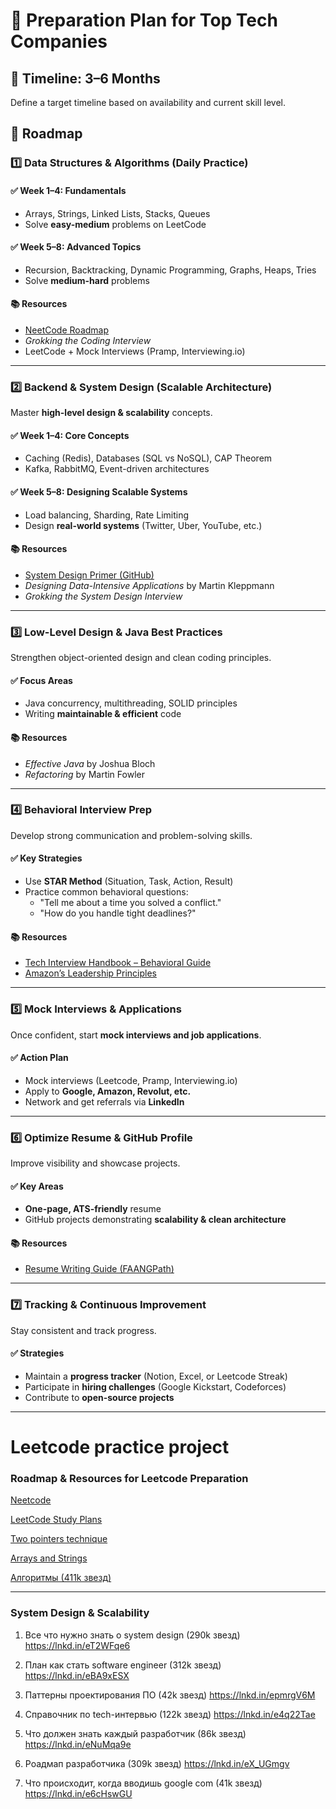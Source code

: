 # 🚀 Preparation Plan for Top Tech Companies

## 📅 Timeline: 3–6 Months

Define a target timeline based on availability and current skill level.

## 📌 Roadmap

### 1️⃣ Data Structures & Algorithms (Daily Practice)

#### ✅ Week 1–4: Fundamentals
- Arrays, Strings, Linked Lists, Stacks, Queues
- Solve **easy-medium** problems on LeetCode

#### ✅ Week 5–8: Advanced Topics
- Recursion, Backtracking, Dynamic Programming, Graphs, Heaps, Tries
- Solve **medium-hard** problems

#### 📚 Resources
- [NeetCode Roadmap](https://neetcode.io/)
- *Grokking the Coding Interview*
- LeetCode + Mock Interviews (Pramp, Interviewing.io)

---

### 2️⃣ Backend & System Design (Scalable Architecture)
Master **high-level design & scalability** concepts.

#### ✅ Week 1–4: Core Concepts
- Caching (Redis), Databases (SQL vs NoSQL), CAP Theorem
- Kafka, RabbitMQ, Event-driven architectures

#### ✅ Week 5–8: Designing Scalable Systems
- Load balancing, Sharding, Rate Limiting
- Design **real-world systems** (Twitter, Uber, YouTube, etc.)

#### 📚 Resources
- [System Design Primer (GitHub)](https://github.com/donnemartin/system-design-primer)
- *Designing Data-Intensive Applications* by Martin Kleppmann
- *Grokking the System Design Interview*

---

### 3️⃣ Low-Level Design & Java Best Practices
Strengthen object-oriented design and clean coding principles.

#### ✅ Focus Areas
- Java concurrency, multithreading, SOLID principles
- Writing **maintainable & efficient** code

#### 📚 Resources
- *Effective Java* by Joshua Bloch
- *Refactoring* by Martin Fowler

---

### 4️⃣ Behavioral Interview Prep
Develop strong communication and problem-solving skills.

#### ✅ Key Strategies
- Use **STAR Method** (Situation, Task, Action, Result)
- Practice common behavioral questions:
   - "Tell me about a time you solved a conflict."
   - "How do you handle tight deadlines?"

#### 📚 Resources
- [Tech Interview Handbook – Behavioral Guide](https://www.techinterviewhandbook.org/behavioral-interview/)
- [Amazon’s Leadership Principles](https://www.amazon.jobs/en/principles)

---

### 5️⃣ Mock Interviews & Applications
Once confident, start **mock interviews and job applications**.

#### ✅ Action Plan
- Mock interviews (Leetcode, Pramp, Interviewing.io)
- Apply to **Google, Amazon, Revolut, etc.**
- Network and get referrals via **LinkedIn**

---

### 6️⃣ Optimize Resume & GitHub Profile
Improve visibility and showcase projects.

#### ✅ Key Areas
- **One-page, ATS-friendly** resume
- GitHub projects demonstrating **scalability & clean architecture**

#### 📚 Resources
- [Resume Writing Guide (FAANGPath)](https://www.faangpath.com/)

---

### 7️⃣ Tracking & Continuous Improvement
Stay consistent and track progress.

#### ✅ Strategies
- Maintain a **progress tracker** (Notion, Excel, or Leetcode Streak)
- Participate in **hiring challenges** (Google Kickstart, Codeforces)
- Contribute to **open-source projects**

---


# Leetcode practice project

### Roadmap & Resources for Leetcode Preparation
[Neetcode](https://neetcode.io/roadmap)

[LeetCode Study Plans](https://gist.github.com/priyavrat-misra/a776a005ee4a68edda535f4a7e1b6adb)

[Two pointers technique](https://leetcode.com/discuss/study-guide/1688903/Solved-all-two-pointers-problems-in-100-days)

[Arrays and Strings](https://leetcode.com/explore/learn/card/array-and-string/)

[Алгоритмы (411k звезд)](https://lnkd.in/e75_jfpp)

---
### System Design & Scalability
1. Все что нужно знать о system design (290k звезд)
   https://lnkd.in/eT2WFqe6

2. План как стать software engineer (312k звезд)
   https://lnkd.in/eBA9xESX

3. Паттерны проектирования ПО (42k звезд)
   https://lnkd.in/epmrgV6M

4. Справочник по tech-интервью (122k звезд)
   https://lnkd.in/e4q22Tae

5. Что должен знать каждый разработчик (86k звезд)
   https://lnkd.in/eNuMqa9e

6. Роадмап разработчика (309k звезд)
   https://lnkd.in/eX_UGmgv

7. Что происходит, когда вводишь google com (41k звезд)
   https://lnkd.in/e6cHswGU

